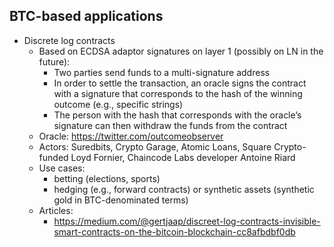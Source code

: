 ## BTC-based applications

- Discrete log contracts
  - Based on ECDSA adaptor signatures on layer 1 (possibly on LN in the future):
    - Two parties send funds to a multi-signature address
    - In order to settle the transaction, an oracle signs the contract with a signature that corresponds to the hash of the winning outcome (e.g., specific strings)
    - The person with the hash that corresponds with the oracle’s signature can then withdraw the funds from the contract
  - Oracle: https://twitter.com/outcomeobserver
  - Actors: Suredbits, Crypto Garage, Atomic Loans, Square Crypto-funded Loyd Fornier, Chaincode Labs developer Antoine Riard
  - Use cases:
    - betting (elections, sports)
    - hedging (e.g., forward contracts) or synthetic assets (synthetic gold in BTC-denominated terms)
   - Articles:
      - https://medium.com/@gertjaap/discreet-log-contracts-invisible-smart-contracts-on-the-bitcoin-blockchain-cc8afbdbf0db

